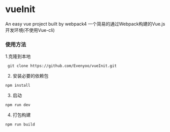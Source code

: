 # vueInit
An easy vue project built by webpack4 一个简易的通过Webpack构建的Vue.js开发环境(不使用Vue-cli)
### 使用方法  

1.克隆到本地
```
 git clone https://github.com/Evenyoo/vueInit.git
```
2. 安装必要的依赖包  
```
npm install
```
3. 启动  
```
npm run dev
```
4. 打包构建  
```
npm run build
```

